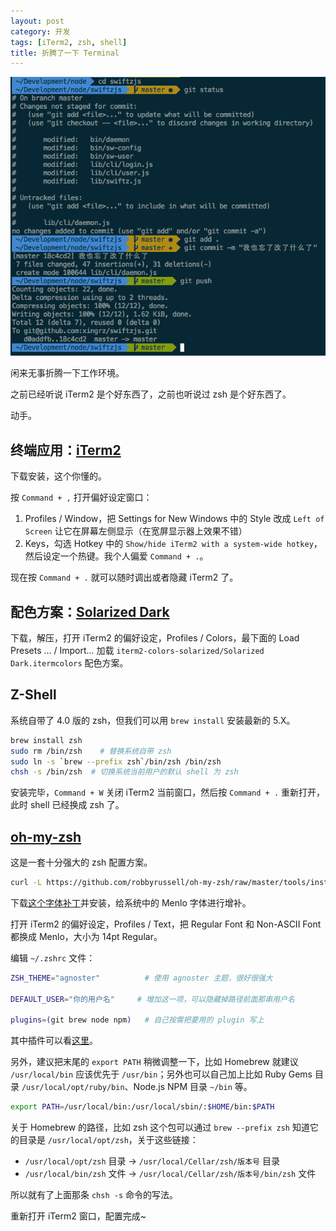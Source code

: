 ```yaml
---
layout: post
category: 开发
tags: [iTerm2, zsh, shell]
title: 折腾了一下 Terminal
---
```


![装逼的终端](/attachs/iterm2-zsh-agnoster-git.png)

闲来无事折腾一下工作环境。

之前已经听说 iTerm2 是个好东西了，之前也听说过 zsh 是个好东西了。

动手。


## 终端应用：[iTerm2](http://www.iterm2.com)

下载安装，这个你懂的。

按 `Command + ,` 打开偏好设定窗口：

1. Profiles / Window，把 Settings for New Windows 中的 Style 改成 `Left of Screen` 让它在屏幕左侧显示（在宽屏显示器上效果不错）
2. Keys，勾选 Hotkey 中的 `Show/hide iTerm2 with a system-wide hotkey`，然后设定一个热键。我个人偏爱 `Command + .`。

现在按 `Command + .` 就可以随时调出或者隐藏 iTerm2 了。


## 配色方案：[Solarized Dark](http://ethanschoonover.com/solarized)

下载，解压，打开 iTerm2 的偏好设定，Profiles / Colors，最下面的 Load Presets ... / Import... 加载 `iterm2-colors-solarized/Solarized Dark.itermcolors` 配色方案。


## Z-Shell

系统自带了 4.0 版的 zsh，但我们可以用 `brew install` 安装最新的 5.X。

```sh
brew install zsh
sudo rm /bin/zsh    # 替换系统自带 zsh
sudo ln -s `brew --prefix zsh`/bin/zsh /bin/zsh
chsh -s /bin/zsh  # 切换系统当前用户的默认 shell 为 zsh
```

安装完毕，`Command + W` 关闭 iTerm2 当前窗口，然后按 `Command + .` 重新打开，此时 shell 已经换成 zsh 了。

## [oh-my-zsh](https://github.com/robbyrussell/oh-my-zsh)

这是一套十分强大的 zsh 配置方案。

```sh
curl -L https://github.com/robbyrussell/oh-my-zsh/raw/master/tools/install.sh | sh
```

下载[这个字体补丁](https://gist.github.com/qrush/1595572/raw/417a3fa36e35ca91d6d23ac961071094c26e5fad/Menlo-Powerline.otf)并安装，给系统中的 Menlo 字体进行增补。

打开 iTerm2 的偏好设定，Profiles / Text，把 Regular Font 和 Non-ASCII Font 都换成 Menlo，大小为 14pt Regular。

编辑 `~/.zshrc` 文件：

```sh
ZSH_THEME="agnoster"          # 使用 agnoster 主题，很好很强大

DEFAULT_USER="你的用户名"     # 增加这一项，可以隐藏掉路径前面那串用户名

plugins=(git brew node npm)   # 自己按需把要用的 plugin 写上
```

其中插件可以看[这里](https://github.com/robbyrussell/oh-my-zsh/wiki/Plugins)。

另外，建议把末尾的 `export PATH` 稍微调整一下，比如 Homebrew 就建议 `/usr/local/bin` 应该优先于 `/usr/bin`；另外也可以自己加上比如 Ruby Gems 目录 `/usr/local/opt/ruby/bin`、Node.js NPM 目录 `~/bin` 等。

```sh
export PATH=/usr/local/bin:/usr/local/sbin/:$HOME/bin:$PATH
```

关于 Homebrew 的路径，比如 zsh 这个包可以通过 `brew --prefix zsh` 知道它的目录是 `/usr/local/opt/zsh`，关于这些链接：

* `/usr/local/opt/zsh` 目录 -> `/usr/local/Cellar/zsh/版本号` 目录
* `/usr/local/bin/zsh` 文件 -> `/usr/local/Cellar/zsh/版本号/bin/zsh` 文件

所以就有了上面那条 `chsh -s` 命令的写法。

重新打开 iTerm2 窗口，配置完成~
